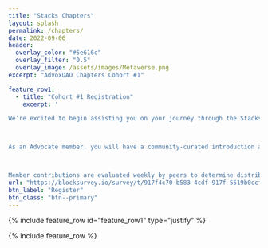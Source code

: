 ```yaml
---
title: "Stacks Chapters"
layout: splash
permalink: /chapters/
date: 2022-09-06
header:
  overlay_color: "#5e616c"
  overlay_filter: "0.5"
  overlay_image: /assets/images/Metaverse.png 
excerpt: "AdvoxDAO Chapters Cohort #1"

feature_row1: 
  - title: "Cohort #1 Registration"
    excerpt: '

We’re excited to begin assisting you on your journey through the Stacks ecosystem!We’ve created an intuitive onboarding process, that we hope can help you in learning more about Stacks and discover the many parts of the powerful ecosystem. As such, you’ve been selected to participate in the first AdvoxDAO cohort of Stacks Chapters. 



As an Advocate member, you will have a community-curated introduction and walkthrough of our exciting Stacks ecosystem. We also have great ways to share your contributions with the broader community.



Member contributions are evaluated weekly by peers to determine distributions of rewards from our AdvoxDAO stacking pool.'
url: "https://blocksurvey.io/survey/t/917f4c70-b583-4cdf-917f-5519b0ccf988/r/o"
btn_label: "Register"
btn_class: "btn--primary"
---
```


{% include feature_row id="feature_row1" type="justify" %}

{% include feature_row %}
